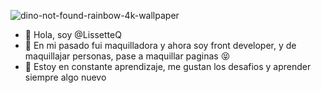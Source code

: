 ![dino-not-found-rainbow-4k-wallpaper](https://user-images.githubusercontent.com/108200076/198716770-0151a400-35b5-4c6a-be24-f8ee49531daa.png)
- 👋 Hola, soy @LissetteQ
- 👀 En mi pasado fui maquilladora y ahora soy front developer, y  de maquillajar personas, pase a maquillar paginas :stuck_out_tongue_closed_eyes: 
- :closed_book: Estoy en constante aprendizaje, me gustan los desafios y aprender siempre algo nuevo

<!---
Puedes revisar mis proyectos aqui !
--->
